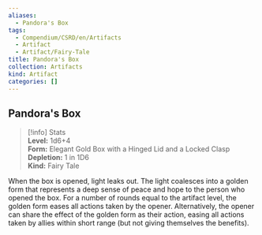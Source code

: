 ```yaml
---
aliases:
  - Pandora's Box
tags:
  - Compendium/CSRD/en/Artifacts
  - Artifact
  - Artifact/Fairy-Tale
title: Pandora's Box
collection: Artifacts
kind: Artifact
categories: []
---
```

## Pandora's Box  
>[!info] Stats  
> **Level:** 1d6+4  
> **Form:** Elegant Gold Box with a Hinged Lid and a Locked Clasp  
> **Depletion:** 1 in 1D6  
> **Kind:** Fairy Tale
  
When the box is opened, light leaks out. The light coalesces into a golden form that represents a deep sense of peace and hope to the person who opened the box. For a number of rounds equal to the artifact level, the golden form eases all actions taken by the opener. Alternatively, the opener can share the effect of the golden form as their action, easing all actions taken by allies within short range (but not giving themselves the benefits).